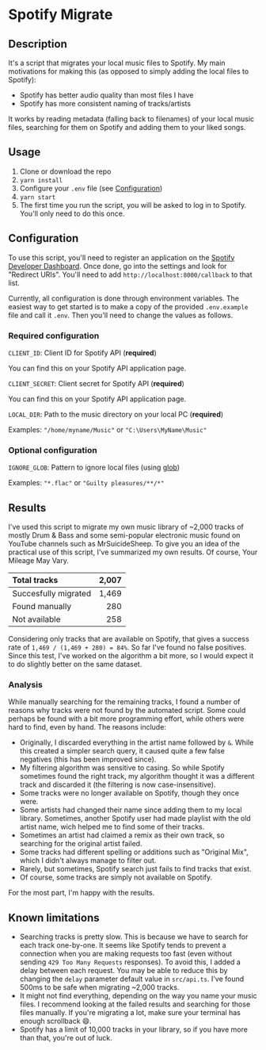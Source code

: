 # Spotify Migrate

## Description

It's a script that migrates your local music files to Spotify. My main motivations for making this (as opposed to simply adding the local files to Spotify):

- Spotify has better audio quality than most files I have
- Spotify has more consistent naming of tracks/artists

It works by reading metadata (falling back to filenames) of your local music files, searching for them on Spotify and adding them to your liked songs.

## Usage

1. Clone or download the repo
2. `yarn install`
3. Configure your `.env` file (see [Configuration](#configuration))
4. `yarn start`
5. The first time you run the script, you will be asked to log in to Spotify. You'll only need to do this once.

## Configuration

To use this script, you'll need to register an application on the [Spotify Developer Dashboard](https://developer.spotify.com/dashboard). Once done, go into the settings and look for "Redirect URIs". You'll need to add `http://localhost:8000/callback` to that list.

Currently, all configuration is done through environment variables. The easiest way to get started is to make a copy of the provided `.env.example` file and call it `.env`. Then you'll need to change the values as follows.

### Required configuration

`CLIENT_ID`: Client ID for Spotify API (**required**)

You can find this on your Spotify API application page.

`CLIENT_SECRET`: Client secret for Spotify API (**required**)

You can find this on your Spotify API application page.

`LOCAL_DIR`: Path to the music directory on your local PC (**required**)

Examples: `"/home/myname/Music"` or `"C:\Users\MyName\Music"`

### Optional configuration

`IGNORE_GLOB`: Pattern to ignore local files (using [glob](<https://en.wikipedia.org/wiki/Glob_(programming)>))

Examples: `"*.flac"` or `"Guilty pleasures/**/*"`

## Results

I've used this script to migrate my own music library of ~2,000 tracks of mostly Drum & Bass and some semi-popular electronic music found on YouTube channels such as MrSuicideSheep. To give you an idea of the practical use of this script, I've summarized my own results. Of course, Your Mileage May Vary.

| Total tracks         | 2,007 |
| :------------------- | ----: |
| Succesfully migrated | 1,469 |
| Found manually       |   280 |
| Not available        |   258 |

Considering only tracks that are available on Spotify, that gives a success rate of `1,469 / (1,469 + 280) = 84%`. So far I've found no false positives. Since this test, I've worked on the algorithm a bit more, so I would expect it to do slightly better on the same dataset.

### Analysis

While manually searching for the remaining tracks, I found a number of reasons why tracks were not found by the automated script. Some could perhaps be found with a bit more programming effort, while others were hard to find, even by hand. The reasons include:

- Originally, I discarded everything in the artist name followed by `&`. While this created a simpler search query, it caused quite a few false negatives (this has been improved since).
- My filtering algorithm was sensitive to casing. So while Spotify sometimes found the right track, my algorithm thought it was a different track and discarded it (the filtering is now case-insensitive).
- Some tracks were no longer available on Spotify, though they once were.
- Some artists had changed their name since adding them to my local library. Sometimes, another Spotify user had made playlist with the old artist name, wich helped me to find some of their tracks.
- Sometimes an artist had claimed a remix as their own track, so searching for the original artist failed.
- Some tracks had different spelling or additions such as "Original Mix", which I didn't always manage to filter out.
- Rarely, but sometimes, Spotify search just fails to find tracks that exist.
- Of course, some tracks are simply not available on Spotify.

For the most part, I'm happy with the results.

## Known limitations

- Searching tracks is pretty slow. This is because we have to search for each track one-by-one. It seems like Spotify tends to prevent a connection when you are making requests too fast (even without sending `429 Too Many Requests` responses). To avoid this, I added a delay between each request. You may be able to reduce this by changing the `delay` parameter default value in `src/api.ts`. I've found 500ms to be safe when migrating ~2,000 tracks.
- It might not find everything, depending on the way you name your music files. I recommend looking at the failed results and searching for those files manually. If you're migrating a lot, make sure your terminal has enough scrollback 😄.
- Spotify has a limit of 10,000 tracks in your library, so if you have more than that, you're out of luck.
